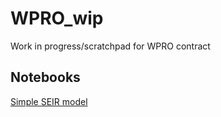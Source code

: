 # WPRO_wip
Work in progress/scratchpad for WPRO contract

## Notebooks
[Simple SEIR model](https://colab.research.google.com/github/monash-emu/WPRO_wip/blob/main/notebooks/seir_model.ipynb)
